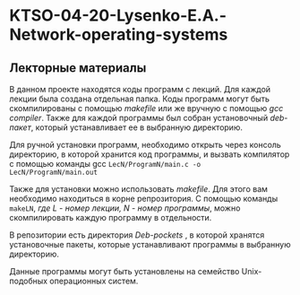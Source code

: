 # KTSO-04-20-Lysenko-E.A.-Network-operating-systems

## Лекторные материалы
В данном проекте находятся коды программ с лекций. Для каждой лекции была создана отдельная папка. Коды программ могут быть скомпилированы с помощью *makefile* или же вручную с помощью  *gcc compiler*. Также для каждой программы был собран установочный *deb-пакет*, который устанавливает ее в выбранную директорию. 

Для ручной установки программ, необходимо открыть через консоль директорию, в которой хранится код программы, и вызвать компилятор с помощью команды gcc `LecN/ProgramN/main.c -o LecN/ProgramN/main.out`

Также для установки можно использовать *makefile*. Для этого вам необходимо находиться в корне репрозитория. С помощью команды `makeLN`, _где L - номер лекции, N - номер программы_, можно скомпилировать каждую программу в отдельности. 

В репозитории есть директория _Deb-pockets_ , в которой хранятся установочные пакеты, которые устанавливают программы в выбранную директорию. 

Данные программы могут быть установлены на семейство Unix-подобных операционных систем.
